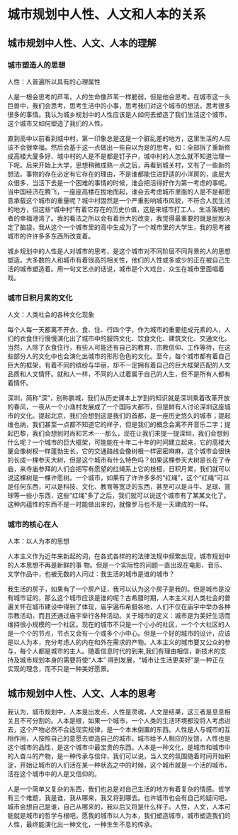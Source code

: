 # 城市规划中人性、人文和人本的关系

## 城市规划中人性、人文、人本的理解

### 城市塑造人的思想

人性：人普遍所以具有的心理属性

人是一根会思考的芦苇，人的生命像芦苇一样脆弱，但是他会思考。在城市这一头巨兽中，我们会思考，思考生活中的小事，思考我们对这个城市的想法，思考很多很多的事情。我认为城乡规划中的人性应该是人如何去塑造了我们生活这个城市，这个城市又如何塑造了我们的人性。

直到高中以前看到城中村，第一印象总是这是一个脏乱差的地方，这里生活的人应该不会很幸福。然后会基于这一点做出一些自以为是的思考，如：全部拆了重新修成高楼大厦多好、城中村的人是不是都是钉子户，城中村的人怎么就不知道治理一下呢。后来开始上大学，思想稍微成熟一点之后，再看到城关村，又有了一些新的想法。事物的存在必定有它存在的理由，不是谁都能住进舒适的小洋房的，底层大众很多，当活下去是一个困难的事情的时候，谁会把活得好作为第一考虑的事呢。当中国经济在腾飞，一座座高楼在拔地而起，谁会去考虑城市里面的人是不是都愿意承载这个城市的重量呢？城中村固然是一个严重影响城市风貌，不符合人民生活的地方，但这些“城中村”有着它存在的历史价值，这是来城市打工人、生活落魄的者的幸福港湾了。我的看法之所以会有着巨大的改变，我觉得最重要的就是屁股决定了脑袋，我从这个一个城市里的高中生成为了一个城市里的大学生，我的思考被城市的许许多多东西所改变着。

城乡规划中的人性是人对城市的思考，是这个城市对不同阶层不同背景的人的思想塑造。大多数的人和城市有着很高的相关性，他们的人性或多或少的正在被自己生活的城市塑造着。用一句文艺点的话说，城市是个大戏台，众生在城市里面唱着戏。

### 城市日积月累的文化

人文：人类社会的各种文化现象

每个人每一天都离不开衣、食、住、行四个字，作为城市的重要组成元素的人，人们的衣食住行慢慢演化出了城市中的服饰文化、饮食文化、建筑文化、交通文化。当然，人除了衣食住行，有些人可能还有自己的教育、宗教信仰、工作等待，在这些部分人的文化中也会演化出城市的形形色色的文化。至今，每个城市都有着自己巨大的框架，有着不同的缤纷与华丽，却不一定拥有着自己的巨大框架匹配的人文品质和人文情怀。就和人一样，不同的人过着属于自己的人生，但不是所有人都有着情怀。

深圳，简称“深”，别称鹏城，我们从历史课本上学到的知识就是深圳乘着改革开放的春风，一夜从一个小渔村发展成了一个国际大都市，但是鲜有人讨论深圳这座城市的文化。提起北京，我们会想到这是我们的首都，是一座历史悠久的城市；提起维也纳，我们甚至一点都不知道它的样子，但是我们的概念会离不开音乐二字；提起巴黎，我们会想到时尚和艺术······那么，现在让我们来提一提深圳，我们会想到什么呢？一个城市的巨大框架，可能能在十年二十年的时间建立起来，它的高楼大厦会像树杈一样蓬勃生长，它的交通路线会像树根一样密密麻麻，这个城市会很快的长成一棵参天大树，但是这个城市有什么特色吗？如果这棵参天大树是长在了寺庙，来寺庙参拜的人们会把写有愿望的红绳系上它的枝桠，日积月累，我们就可以说这棵树是一棵许愿树。一个城市，如果有了许许多多的“红绳”，这个“红绳”可以是任何东西，可以是科技、文化、教育等宽泛的东西，甚至可以是斗牛、足球、篮球等一些小东西，这些“红绳”多了之后，我们就可以说这个城市有了某某文化了。这种内蕴性的东西不是一时能做出来的，就像罗马也不是一天建成的一样。

### 城市的核心在人

人本：以人为本的思想

人本主义作为近年来新起的词，在各式各样的的法律法规中频繁出现，城市规划中的人本思想不再是新鲜的事 物。但是一个实际性的问题一直出现在电影、音乐、文学作品中，也被无数的人问过：我生活的城市是谁的城市？

我生活的房子，如果有了一个房产证，我可以认为这个房子是我的。但是城市是没有城市证的，那么这个城市应该是谁的呢？古希腊时期，人本主义对人类社会的普遍关怀在城市建设中得到了体现，庙宇遍布希腊各地，人们不仅在庙宇中举办各种宗教活动，而且还通过庙宇举行各种活动。关于城市的定义：城市是为美好生活而维持很小规模的一个社区。现在的城市不只是一个小小的社区，一个个大社区的人是一个个的节点，节点又会有一个或多个小中心。但是一个好的城市的设计，应该是以人为本，充分考虑人的内在和外在需求的产物。人本主义的城市要又公众的参与，每个人都是城市的主人。随着信息时代的到来,我们有理由相信，新技术的支持及城市规划本身的需要将使“人本” 得到发展，“城市让生活更美好”是一种正在实现的理念，而不只是一种美好愿景。 

## 城市规划中人性、人文、人本的思考

我认为，城市规划中，人本是出发点，人性是灵魂，人文是结果，这三者是息息相关且不可分割的。人本是根，如果一个城市，一个人类的生活环境都没将人考虑进去，这个产物必然不合适现实规律，是一个本末倒置的东西。人性是人与城市的互相作用，人按照自己的意愿去塑造自己的城市，城市给予人相应的反馈，人性也是这个城市的品性，是这个城市中最宝贵的东西。人本是一种文化，是城市和城市中的人奋斗的产物，是一种传承与信仰，我们可以说，当人文的氛围随着时间开始积淀，开始让城市的人们活在某一种状态之中的时候，这个城市就是一个活的城市，活在这个城市中的人是又信仰的。

人是一个简单又复杂的东西，我们也总是对自己生活的地方有着复杂的情感。哲学有三个难题，我是谁，我从哪来，我又将到哪去。也许城市也会有自己的疑问吧，城市会想自己是谁，自己从哪来的，我以后又将是什么样子。人性，人文，人本可能就是城市的哲学与根吧。愿我的城市以人为本，我们塑造城市，城市塑造我们的人性，最终能演化出一种文化，一种生生不息的传承。